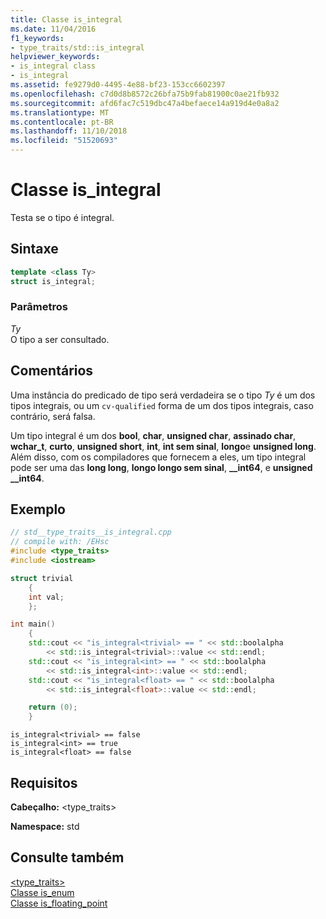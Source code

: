 ```yaml
---
title: Classe is_integral
ms.date: 11/04/2016
f1_keywords:
- type_traits/std::is_integral
helpviewer_keywords:
- is_integral class
- is_integral
ms.assetid: fe9279d0-4495-4e88-bf23-153cc6602397
ms.openlocfilehash: c7d0d8b8572c26bfa75b9fab81900c0ae21fb932
ms.sourcegitcommit: afd6fac7c519dbc47a4befaece14a919d4e0a8a2
ms.translationtype: MT
ms.contentlocale: pt-BR
ms.lasthandoff: 11/10/2018
ms.locfileid: "51520693"
---
```

# <a name="isintegral-class"></a>Classe is_integral

Testa se o tipo é integral.

## <a name="syntax"></a>Sintaxe

```cpp
template <class Ty>
struct is_integral;
```

### <a name="parameters"></a>Parâmetros

*Ty*<br/>
O tipo a ser consultado.

## <a name="remarks"></a>Comentários

Uma instância do predicado de tipo será verdadeira se o tipo *Ty* é um dos tipos integrais, ou um `cv-qualified` forma de um dos tipos integrais, caso contrário, será falsa.

Um tipo integral é um dos **bool**, **char**, **unsigned char**, **assinado char**, **wchar_t**, **curto**, **unsigned short**, **int**, **int sem sinal**, **longo**e **unsigned long**. Além disso, com os compiladores que fornecem a eles, um tipo integral pode ser uma das **long long**, **longo longo sem sinal**, **__int64**, e **unsigned __int64**.

## <a name="example"></a>Exemplo

```cpp
// std__type_traits__is_integral.cpp
// compile with: /EHsc
#include <type_traits>
#include <iostream>

struct trivial
    {
    int val;
    };

int main()
    {
    std::cout << "is_integral<trivial> == " << std::boolalpha
        << std::is_integral<trivial>::value << std::endl;
    std::cout << "is_integral<int> == " << std::boolalpha
        << std::is_integral<int>::value << std::endl;
    std::cout << "is_integral<float> == " << std::boolalpha
        << std::is_integral<float>::value << std::endl;

    return (0);
    }
```

```Output
is_integral<trivial> == false
is_integral<int> == true
is_integral<float> == false
```

## <a name="requirements"></a>Requisitos

**Cabeçalho:** \<type_traits>

**Namespace:** std

## <a name="see-also"></a>Consulte também

[<type_traits>](../standard-library/type-traits.md)<br/>
[Classe is_enum](../standard-library/is-enum-class.md)<br/>
[Classe is_floating_point](../standard-library/is-floating-point-class.md)<br/>
